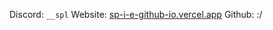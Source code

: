Discord: `__spl`
Website: [sp-i-e-github-io.vercel.app](https://sp-i-e-github-io.vercel.app/)
Github: :/
